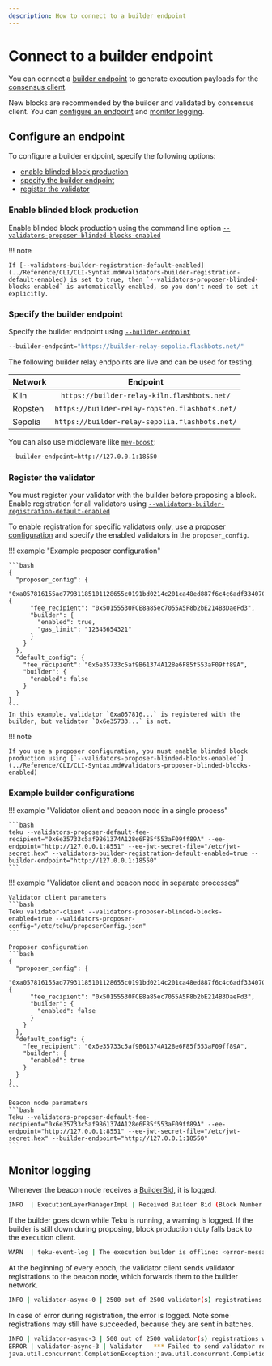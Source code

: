 ```yaml
---
description: How to connect to a builder endpoint
---
```


# Connect to a builder endpoint

You can connect a [builder endpoint](../Concepts/Builder-Endpoint.md) to generate execution
payloads for the [consensus client](../Concepts/Merge.md#consensus-clients).

New blocks are recommended by the builder and validated by consensus client.
You can [configure an endpoint](#configure-an-endpoint) and [monitor logging](#monitor-logging).

## Configure an endpoint

To configure a builder endpoint, specify the following options:

* [enable blinded block production](#enable-blinded-block-production)
* [specify the builder endpoint](#specify-the-builder-endpoint)
* [register the validator](#register-the-validator)

### Enable blinded block production

Enable blinded block production using the command line option [`--validators-proposer-blinded-blocks-enabled`](../Reference/CLI/CLI-Syntax.md#validators-proposer-blinded-blocks-enabled)

!!! note

    If [--validators-builder-registration-default-enabled](../Reference/CLI/CLI-Syntax.md#validators-builder-registration-default-enabled) is set to true, then `--validators-proposer-blinded-blocks-enabled` is automatically enabled, so you don't need to set it explicitly.

### Specify the builder endpoint

Specify the builder endpoint using [`--builder-endpoint`](../Reference/CLI/CLI-Syntax.md#builder-endpoint)

```bash
--builder-endpoint="https://builder-relay-sepolia.flashbots.net/"
```

The following builder relay endpoints are live and can be used for testing.

| Network | Endpoint |
|:--------|:-------:|
| Kiln    | `https://builder-relay-kiln.flashbots.net/`    |
| Ropsten | `https://builder-relay-ropsten.flashbots.net/` |
| Sepolia | `https://builder-relay-sepolia.flashbots.net/` |

You can also use middleware like [`mev-boost`](https://github.com/flashbots/mev-boost):

```bash
--builder-endpoint=http://127.0.0.1:18550
```

### Register the validator

You must register your validator with the builder before proposing a block.
Enable registration for all validators using [`--validators-builder-registration-default-enabled`](../Reference/CLI/CLI-Syntax.md#validators-builder-registration-default-enabled)

To enable registration for specific validators only, use a [proposer configuration](../Reference/CLI/CLI-Syntax.md#validators-proposer-config)
and specify the enabled validators in the `proposer_config`.

!!! example "Example proposer configuration"

    ```bash
    {
      "proposer_config": {
        "0xa057816155ad77931185101128655c0191bd0214c201ca48ed887f6c4c6adf334070efcd75140eada5ac83a92506dd7a": {
          "fee_recipient": "0x50155530FCE8a85ec7055A5F8b2bE214B3DaeFd3",
          "builder": {
            "enabled": true,
            "gas_limit": "12345654321"
          }
        }
      },
      "default_config": {
        "fee_recipient": "0x6e35733c5af9B61374A128e6F85f553aF09ff89A",
        "builder": {
          "enabled": false
        }
      }
    }
    ```
    In this example, validator `0xa057816...` is registered with the builder, but validator `0x6e35733...` is not.

!!! note

    If you use a proposer configuration, you must enable blinded block production using [`--validators-proposer-blinded-blocks-enabled`](../Reference/CLI/CLI-Syntax.md#validators-proposer-blinded-blocks-enabled)

### Example builder configurations

!!! example "Validator client and beacon node in a single process"

    ```bash
    teku --validators-proposer-default-fee-recipient="0x6e35733c5af9B61374A128e6F85f553aF09ff89A" --ee-endpoint="http://127.0.0.1:8551" --ee-jwt-secret-file="/etc/jwt-secret.hex" --validators-builder-registration-default-enabled=true --builder-endpoint="http://127.0.0.1:18550"
    ```

!!! example "Validator client and beacon node in separate processes"

    Validator client parameters
    ```bash
    Teku validator-client --validators-proposer-blinded-blocks-enabled=true --validators-proposer-config="/etc/teku/proposerConfig.json"
    ```

    Proposer configuration
    ```bash
    {
      "proposer_config": {
        "0xa057816155ad77931185101128655c0191bd0214c201ca48ed887f6c4c6adf334070efcd75140eada5ac83a92506dd7a": {
          "fee_recipient": "0x50155530FCE8a85ec7055A5F8b2bE214B3DaeFd3",
          "builder": {
            "enabled": false
          }
        }
      },
      "default_config": {
        "fee_recipient": "0x6e35733c5af9B61374A128e6F85f553aF09ff89A",
        "builder": {
          "enabled": true
        }
      }
    }
    ```

    Beacon node paramaters
    ```bash
    Teku --validators-proposer-default-fee-recipient="0x6e35733c5af9B61374A128e6F85f553aF09ff89A" --ee-endpoint="http://127.0.0.1:8551" --ee-jwt-secret-file="/etc/jwt-secret.hex" --builder-endpoint="http://127.0.0.1:18550"
    ```

## Monitor logging

Whenever the beacon node receives a [BuilderBid](https://github.com/ethereum/builder-specs/blob/440113761fe692bef23b2e507162bd96c6087745/specs/builder.md), it is logged.

```bash
INFO  | ExecutionLayerManagerImpl | Received Builder Bid (Block Number = 622344, Block Hash = 0x7bfb24a2c4f54524e41af074557684e0ab17391af425ef23268640dace637954, MEV Reward (wei) = 105000000147000, Gas Limit = 29999972, Gas Used = 21000)

```

If the builder goes down while Teku is running, a warning is logged.
If the builder is still down during proposing, block production duty falls back to the execution client.

```bash
WARN  | teku-event-log | The execution builder is offline: <error-message>. Block production will fallback to the execution engine.

```

At the beginning of every epoch, the validator client sends validator registrations to the beacon node,
which forwards them to the builder network.

```bash
INFO | validator-async-0 | 2500 out of 2500 validator(s) registrations were successfully sent to the Beacon Node.
```

In case of error during registration, the error is logged.
Note some registrations may still have succeeded, because they are sent in batches.

```bash
INFO | validator-async-3 | 500 out of 2500 validator(s) registrations were successfully sent to the Beacon Node.
ERROR | validator-async-3 | Validator   *** Failed to send validator registrations to Beacon Node
java.util.concurrent.CompletionException:java.util.concurrent.CompletionException...............
```
